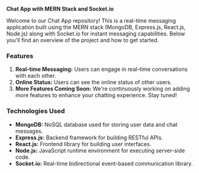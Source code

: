 **Chat App with MERN Stack and Socket.io**

Welcome to our Chat App repository! This is a real-time messaging application built using the MERN stack (MongoDB, Express.js, React.js, Node.js) along with Socket.io for instant messaging capabilities. Below you'll find an overview of the project and how to get started.

### Features
1. **Real-time Messaging:** Users can engage in real-time conversations with each other.
2. **Online Status:** Users can see the online status of other users.
3. **More Features Coming Soon:** We're continuously working on adding more features to enhance your chatting experience. Stay tuned!

### Technologies Used
- **MongoDB:** NoSQL database used for storing user data and chat messages.
- **Express.js:** Backend framework for building RESTful APIs.
- **React.js:** Frontend library for building user interfaces.
- **Node.js:** JavaScript runtime environment for executing server-side code.
- **Socket.io:** Real-time bidirectional event-based communication library.
